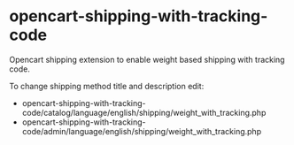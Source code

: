 # opencart-shipping-with-tracking-code
Opencart shipping extension to enable weight based shipping with tracking code.

To change shipping method title and description edit: 
- opencart-shipping-with-tracking-code/catalog/language/english/shipping/weight_with_tracking.php
- opencart-shipping-with-tracking-code/admin/language/english/shipping/weight_with_tracking.php